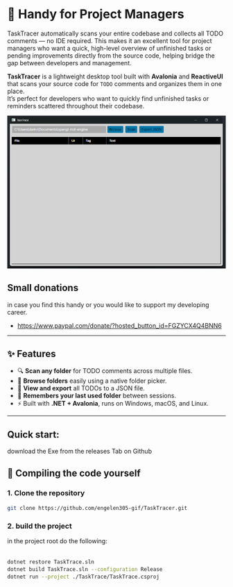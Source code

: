 # 🧭 Handy for Project Managers
TaskTracer automatically scans your entire codebase and collects all TODO comments — no IDE required. This makes it an excellent tool for project managers who want a quick, high-level overview of unfinished tasks or pending improvements directly from the source code, helping bridge the gap between developers and management.


**TaskTracer** is a lightweight desktop tool built with **Avalonia** and **ReactiveUI** that scans your source code for `TODO` comments and organizes them in one place.  
It’s perfect for developers who want to quickly find unfinished tasks or reminders scattered throughout their codebase.


![TaskTracer Screenshot](TaskTrace/images/program.png)

## Small donations
in case you find this handy or you would like to support my developing career.
- https://www.paypal.com/donate/?hosted_button_id=FGZYCX4Q4BNN6

---

## ✨ Features

- 🔍 **Scan any folder** for TODO comments across multiple files.  
- 📂 **Browse folders** easily using a native folder picker.  
- 📝 **View and export** all TODOs to a JSON file.  
- 💾 **Remembers your last used folder** between sessions.  
- ⚡ Built with **.NET + Avalonia**, runs on Windows, macOS, and Linux.

---

## Quick start:
download the Exe from the releases Tab on Github

## 🚀 Compiling the code yourself

### 1. Clone the repository
```bash
git clone https://github.com/engelen305-gif/TaskTracer.git
```

### 2. build the project
in the project root do the following:
```bash

dotnet restore TaskTrace.sln
dotnet build TaskTrace.sln --configuration Release
dotnet run --project ./TaskTrace/TaskTrace.csproj
```


